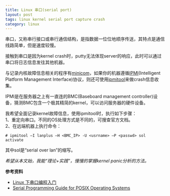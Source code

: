 ```yaml
---
title: Linux 串口(serial port)
layout: post
tags: linux kernel serial port capture crash
category: linux
---
```


串口，又称串行接口或串行通信结构，是指数据一位位地顺序传送，其特点是通信线路简单，但是速度较慢。

接触到串口是因为kernel crash时，putty无法体现server的响应，此时可以通过串口将日志信息发往其他机器。

与记录内核故障信息相关的程序有[minicom](http://www.cyberciti.biz/tips/connect-soekris-single-board-computer-using-minicom.html)，如果你的机器遵循[IPMI](http://en.wikipedia.org/wiki/Intelligent_Platform_Management_Interface)(Intelligent Platform Management Interface)协议，则还可使用[ipmitool](http://ipmitool.sourceforge.net/)来做crash信息收集。

IPMI是在服务器之上有一直连的BMC(Baseboard management controller)设备，猜测BMC包含一个极其精简的kernel，可以访问服务器的硬件设备。

我希望全面记录kernel故障信息，使用ipmitool时，执行如下步骤：  
1、重定向串口。不同的OS处理方式是不同的，可搜查官方文档。  
2、在远端机器上执行命令：

    # ipmitool –I lanplus –H <BMC_IP> -U <usrname> –P <passwd> sol activate
    
其中sol是“serial over lan”的缩写。

*希望从本文始，我能“理论+实践”，慢慢的掌握kernel panic分析的方法。*

**参考资料**  
- [Linux 下串口编程入门](http://www.ibm.com/developerworks/cn/linux/l-serials/)  
- [Serial Programming Guide for POSIX Operating Systems](http://www.easysw.com/~mike/serial/serial.html#2_1)  
